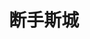 ---
layout: work-detail
title: "断手斯城"
sort_by_date: "2023-02-18"
work_details:
  title: "断手斯城"
  location: "MVCPA, Mountain View, CA"
  date: "2023年2月18日 - 2023年2月19日"
  banner_image: "/assets/imgs/works/behanding/banner.png"
  poster_image: "/assets/imgs/works/behanding/poster.png"
  introduction: "神秘男子重金悬赏遗失的断手，一对小情侣宣称找到失物。双方相约在一间旧旅馆碰头，却遇见了一个古怪的前台。交易并没有如期进行……断手的真相到底是什么？在这部黑色喜剧里，我们将为失控的人生，找到一个意料之外的答案。
  
  《断手斯城》的编剧，是当代最有才华的戏剧头脑之一Martin McDonagh，他编剧且执导的电影作品有《三块广告牌》、《杀手没有假期》，话剧有《枕头人》等。
  
  作为McDonagh的冷门佳作，《断手斯城》将黑色幽默玩转到极致。本次非鱼剧社将采用独特的黑匣子剧场，为你近距离呈现这段精彩的故事。惊悚与荒诞，残酷与温情，在非鱼的呈现下，它又会有怎样不同的质感呢？"
  production_team:
    - page_title: "演员"
      members:
        - name: "演员"
          person: "陈思源"
          role: "卡迈克"
        - name: "演员"
          person: "董仕"
          role: "托比"
        - name: "演员"
          person: "邵航"
          role: "莫文"
        - name: "演员"
          person: "郭汀莹"
          role: "玛丽琳"
    - page_title: "核心创作团队"
      members:
        - name: "导演"
          person: "李寅辰"
        - name: "制作人"
          person: "李周嘉"
        - name: "舞台监督"
          person: "王尤雅"
        - name: "副导演"
          person: "沈诗哲"
        - name: "助理制作人"
          person: "周容好"
        - name: "助理舞监"
          person: "徐琬乔"
    - page_title: "舞台技术团队"
      members:
        - name: "舞台美术"
          person: "曾月"
        - name: "舞台美术"
          person: "张逸飞"
        - name: "灯光"
          person: "朱本正"
        - name: "灯光"
          person: "孟毅"
        - name: "音乐音效"
          person: "刘小叶"
        - name: "道具"
          person: "高宇彤"
        - name: "道具"
          person: "马慧琦"
        - name: "场监"
          person: "周容好"
        - name: "场监"
          person: "李周嘉"
        - name: "舞台助手"
          person: "徐琬乔"
        - name: "舞台助手"
          person: "高宇彤"
    - page_title: "服装化妆团队"
      members:
        - name: "服装/化妆"
          person: "李佳琦"
        - name: "服装/化妆"
          person: "陈晨"
    - page_title: "宣传推广团队"
      members:
        - name: "宣发"
          person: "李周嘉"
        - name: "宣发"
          person: "李寅辰"
        - name: "平面设计"
          person: "李周嘉"
        - name: "外联"
          person: "张茜"
        - name: "外联"
          person: "周康彦"
    - page_title: "摄影摄像团队"
      members:
        - name: "摄影"
          person: "李扬"
        - name: "摄影"
          person: "Cindy Dong"
        - name: "摄影"
          person: "棵未"
        - name: "摄影"
          person: "胡雪莹"
        - name: "摄影"
          person: "张小依妮"
        - name: "摄影"
          person: "伍婕"
        - name: "摄影"
          person: "张若鹏"
        - name: "摄像"
          person: "不寐影像馆"
        - name: "摄像"
          person: "Sophy Wang"
        - name: "摄像"
          person: "贾小荣"
        - name: "摄像"
          person: "张靠靠"
        - name: "摄像"
          person: "徐慧"
  photos:
    - image: "/assets/imgs/works/behanding/1.jpg"
      caption: "演出"
    - image: "/assets/imgs/works/behanding/2.jpg"
      caption: "演出"
    - image: "/assets/imgs/works/behanding/3.jpg"
      caption: "演出"
    - image: "/assets/imgs/works/behanding/4.jpg"
      caption: "演出"
    - image: "/assets/imgs/works/behanding/5.jpg"
      caption: "演出"
    - image: "/assets/imgs/works/behanding/6.jpg"
      caption: "演出"
    - image: "/assets/imgs/works/behanding/7.jpg"
      caption: "演出"
    - image: "/assets/imgs/works/behanding/8.jpg"
      caption: "剧组合照"
    - image: "/assets/imgs/works/behanding/9.jpg"
      caption: "演出"
---